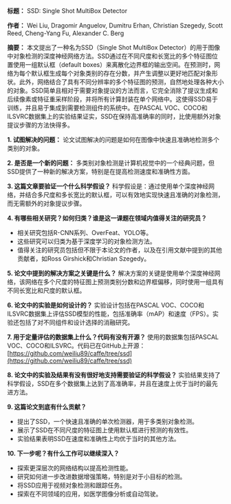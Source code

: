 **标题：** SSD: Single Shot MultiBox Detector

**作者：** Wei Liu, Dragomir Anguelov, Dumitru Erhan, Christian Szegedy, Scott Reed, Cheng-Yang Fu, Alexander C. Berg

**摘要：** 本文提出了一种名为SSD（Single Shot MultiBox Detector）的用于图像中对象检测的深度神经网络方法。SSD通过在不同尺度和长宽比的多个特征图位置使用一组默认框（default boxes）来离散化边界框的输出空间。在预测时，网络为每个默认框生成每个对象类别的存在分数，并产生调整以更好地匹配对象形状。此外，网络结合了具有不同分辨率的多个特征图的预测，自然地处理各种大小的对象。SSD简单且相对于需要对象提议的方法而言，它完全消除了提议生成和后续像素或特征重采样阶段，并将所有计算封装在单个网络中。这使得SSD易于训练，并且易于集成到需要检测组件的系统中。在PASCAL VOC、COCO和ILSVRC数据集上的实验结果证实，SSD在保持高准确率的同时，比使用额外对象提议步骤的方法快得多。

**1. 试图解决的问题：** 论文试图解决的问题是如何在图像中快速且准确地检测多个类别的对象。

**2. 是否是一个新的问题：** 多类别对象检测是计算机视觉中的一个经典问题，但SSD提供了一种新的解决方案，特别是在提高检测速度和准确性方面。

**3. 这篇文章要验证一个什么科学假设？** 科学假设是：通过使用单个深度神经网络，并结合多尺度和多长宽比的默认框，可以有效地实现快速且准确的对象检测，而无需额外的对象提议步骤。

**4. 有哪些相关研究？如何归类？谁是这一课题在领域内值得关注的研究员？**

- 相关研究包括R-CNN系列、OverFeat、YOLO等。
- 这些研究可以归类为基于深度学习的对象检测方法。
- 值得关注的研究员包括但不限于本论文的作者，以及在引用文献中提到的其他贡献者，如Ross Girshick和Christian Szegedy。

**5. 论文中提到的解决方案之关键是什么？** 解决方案的关键是使用单个深度神经网络，该网络在多个尺度的特征图上预测类别分数和边界框偏移，同时使用一组具有不同长宽比和尺度的默认框。

**6. 论文中的实验是如何设计的？** 实验设计包括在PASCAL VOC、COCO和ILSVRC数据集上评估SSD模型的性能，包括准确率（mAP）和速度（FPS）。实验还包括了对不同组件和设计选择的消融研究。

**7. 用于定量评估的数据集上什么？代码有没有开源？** 使用的数据集包括PASCAL VOC、COCO和ILSVRC。代码已在GitHub上开源：[https://github.com/weiliu89/caffe/tree/ssd](https://github.com/weiliu89/caffe/tree/ssd)


**8. 论文中的实验及结果有没有很好地支持需要验证的科学假设？** 实验结果支持了科学假设，SSD在多个数据集上达到了高准确率，并且在速度上优于当时的最先进方法。

**9. 这篇论文到底有什么贡献？**

- 提出了SSD，一个快速且准确的单次检测器，用于多类别对象检测。
- 展示了SSD在不同尺度的特征图上使用默认框进行预测的有效性。
- 实验结果表明SSD在速度和准确性上均优于当时的其他方法。

**10. 下一步呢？有什么工作可以继续深入？**

- 探索更深层次的网络结构以提高检测性能。
- 研究如何进一步改进数据增强策略，特别是对于小目标的检测。
- 将SSD应用于视频对象检测和跟踪任务。
- 探索在不同领域的应用，如医学图像分析或自动驾驶。